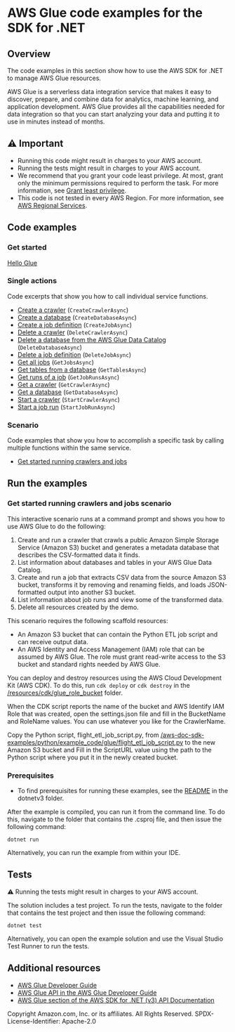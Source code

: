 # AWS Glue code examples for the SDK for .NET

## Overview
The code examples in this section show how to use the AWS SDK for .NET to manage AWS Glue resources.

AWS Glue is a serverless data integration service that makes it easy to discover, prepare, and combine data for analytics, machine learning, and application development. AWS Glue provides all the capabilities needed for data integration so that you can start analyzing your data and putting it to use in minutes instead of months.

## ⚠️ Important
* Running this code might result in charges to your AWS account.
* Running the tests might result in charges to your AWS account.
* We recommend that you grant your code least privilege. At most, grant only the minimum permissions required to perform the task. For more information, see [Grant least privilege](https://docs.aws.amazon.com/IAM/latest/UserGuide/best-practices.html#grant-least-privilege).
* This code is not tested in every AWS Region. For more information, see [AWS Regional Services](https://aws.amazon.com/about-aws/global-infrastructure/regional-product-services).

## Code examples

### Get started

  [Hello Glue](Actions/HelloGlue.cs)

### Single actions
Code excerpts that show you how to call individual service functions.

- [Create a crawler](Actions/GlueWrapper.cs) (`CreateCrawlerAsync`)
- [Create a database](Actions/GlueWrapper.cs) (`CreateDatabaseAsync`)
- [Create a job definition](Actions/GlueWrapper.cs) (`CreateJobAsync`)
- [Delete a crawler](Actions/GlueWrapper.cs) (`DeleteCrawlerAsync`)
- [Delete a database from the AWS Glue Data Catalog](Actions/GlueWrapper.cs) (`DeleteDatabaseAsync`)
- [Delete a job definition](Actions/GlueWrapper.cs) (`DeleteJobAsync`)
- [Get all jobs](Actions/GlueWrapper.cs) (`GetJobsAsync`)
- [Get tables from a database](Actions/GlueWrapper.cs) (`GetTablesAsync`)
- [Get runs of a job](Actions/GlueWrapper.cs) (`GetJobRunsAsync`)
- [Get a crawler](Actions/GlueWrapper.cs) (`GetCrawlerAsync`)
- [Get a database](Actions/GlueWrapper.cs) (`GetDatabaseAsync`)
- [Start a crawler](Actions/GlueWrapper.cs) (`StartCrawlerAsync`)
- [Start a job run](Actions/GlueWrapper.cs) (`StartJobRunAsync`)

### Scenario

Code examples that show you how to accomplish a specific task by calling
multiple functions within the same service.

- [Get started running crawlers and jobs](scenarios/Glue_Basics_Scenario/Glue_Basics/GlueBasics.cs)

## Run the examples

### Get started running crawlers and jobs scenario

This interactive scenario runs at a command prompt and shows you how to use 
AWS Glue to do the following:

1. Create and run a crawler that crawls a public Amazon Simple Storage
   Service (Amazon S3) bucket and generates a metadata database that describes the
   CSV-formatted data it finds.
2. List information about databases and tables in your AWS Glue Data Catalog.
3. Create and run a job that extracts CSV data from the source Amazon S3 bucket,
   transforms it by removing and renaming fields, and loads JSON-formatted output into
   another S3 bucket.
4. List information about job runs and view some of the transformed data.
5. Delete all resources created by the demo.

This scenario requires the following scaffold resources:

* An Amazon S3 bucket that can contain the Python ETL job script and can receive 
output data.
* An AWS Identity and Access Management (IAM) role that can be assumed by AWS Glue. 
The role must grant read-write access to the S3 bucket and standard rights needed by 
AWS Glue.

You can deploy and destroy resources using the AWS Cloud Development Kit
(AWS CDK). To do this, run `cdk deploy` or `cdk destroy` in the
[/resources/cdk/glue_role_bucket](/resources/cdk/glue_role_bucket) folder.

When the CDK script reports the name of the bucket and AWS Identify IAM Role
that was created, open the settings.json file and fill in the BucketName and
RoleName values. You can use whatever you like for the CrawlerName.

Copy the Python script, flight_etl_job_script.py, from
[/aws-doc-sdk-examples/python/example_code/glue/flight_etl_job_script.py](/aws-doc-sdk-examples/python/example_code/glue/flight_etl_job_script.py)
to the new Amazon S3 bucket and Fill in the ScriptURL value using the path to the Python script where you
put it in the newly created bucket.

### Prerequisites
* To find prerequisites for running these examples, see the
  [README](../README.md#Prerequisites) in the dotnetv3 folder.

After the example is compiled, you can run it from the command line. To
do this, navigate to the folder that contains the .csproj file, and then issue
the following command:

```
dotnet run
```

Alternatively, you can run the example from within your IDE.

## Tests
⚠️ Running the tests might result in charges to your AWS account.

The solution includes a test project. To run the tests, navigate to the folder that contains the test project and then issue the following command:

```
dotnet test
```

Alternatively, you can open the example solution and use the Visual Studio Test Runner to run the tests.

## Additional resources

- [AWS Glue Developer Guide](https://docs.aws.amazon.com/glue/latest/dg/glue-dg.html)
- [AWS Glue API in the AWS Glue Developer Guide](https://docs.aws.amazon.com/glue/latest/dg/aws-glue-api.html)
- [AWS Glue section of the AWS SDK for .NET (v3) API Documentation](https://docs.aws.amazon.com/sdkfornet/v3/apidocs/items/Glue/NGlue.html)

Copyright Amazon.com, Inc. or its affiliates. All Rights Reserved. SPDX-License-Identifier: Apache-2.0
